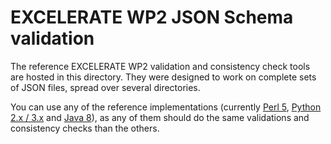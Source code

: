 # EXCELERATE WP2 JSON Schema validation

The reference EXCELERATE WP2 validation and consistency check tools are hosted in this directory. They were designed to work on complete sets of JSON files, spread over several directories.

You can use any of the reference implementations (currently [Perl 5](perl5), [Python 2.x / 3.x](python) and [Java 8](java)), as any of them should do the same validations and consistency checks than the others.
